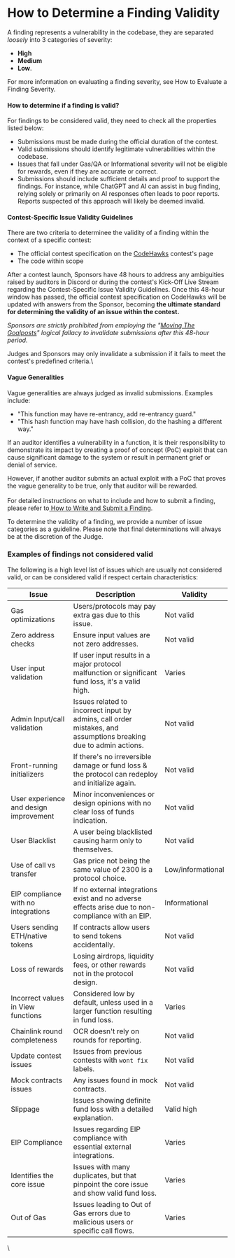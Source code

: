 # How to Determine a Finding Validity

A finding represents a vulnerability in the codebase, they are separated _loosely_ into 3 categories of severity:

* **High**
* **Medium**
* **Low**.

For more information on evaluating a finding severity, see How to Evaluate a Finding Severity.

#### How to determine if a finding is valid?

For findings to be considered valid, they need to check all the properties listed below:

* Submissions must be made during the official duration of the contest.
* Valid submissions should identify legitimate vulnerabilities within the codebase.
* Issues that fall under Gas/QA or Informational severity will not be eligible for rewards, even if they are accurate or correct.
* Submissions should include sufficient details and proof to support the findings. For instance, while ChatGPT and AI can assist in bug finding, relying solely or primarily on AI responses often leads to poor reports. Reports suspected of this approach will likely be deemed invalid.

#### Contest-Specific Issue Validity Guidelines

There are two criteria to determinee the validity of a finding within the context of a specific contest:

* The official contest specification on the [CodeHawks](https://www.codehawks.com) contest's page
* The code within scope

After a contest launch, Sponsors have 48 hours to address any ambiguities raised by auditors in Discord or during the contest's Kick-Off Live Stream regarding the Contest-Specific Issue Validity Guidelines. Once this 48-hour window has passed, the official contest specification on CodeHawks will be updated with answers from the Sponsor, becoming **the ultimate standard for determining the validity of an issue within the contest.**

_Sponsors are strictly prohibited from employing the "_[_Moving The Goalposts_](https://youtu.be/KeswYJgf5mM?feature=shared\&t=19)_" logical fallacy to invalidate submissions after this 48-hour period._&#x20;

Judges and Sponsors may only invalidate a submission if it fails to meet the contest's predefined criteria.\


#### Vague Generalities

Vague generalities are always judged as invalid submissions. Examples include:

* "This function may have re-entrancy, add re-entrancy guard."
* "This hash function may have hash collision, do the hashing a different way."

If an auditor identifies a vulnerability in a function, it is their responsibility to demonstrate its impact by creating a proof of concept (PoC) exploit that can cause significant damage to the system or result in permanent grief or denial of service.

However, if another auditor submits an actual exploit with a PoC that proves the vague generality to be true, only that auditor will be rewarded.\
\
For detailed instructions on what to include and how to submit a finding, please refer to[ How to Write and Submit a Finding](how-to-write-and-submit-a-finding.md).

To determine the validity of a finding, we provide a number of issue categories as a guideline. Please note that final determinations will always be at the discretion of the Judge.



### Examples of findings not considered valid 

The following is a high level list of issues which are usually not considered valid, or can be considered valid if respect certain characteristics:

| Issue                                  | Description                                                                                                      | Validity          |
| -------------------------------------- | ---------------------------------------------------------------------------------------------------------------- | ----------------- |
| Gas optimizations                      | Users/protocols may pay extra gas due to this issue.                                                             | Not valid         |
| Zero address checks                    | Ensure input values are not zero addresses.                                                                      | Not valid         |
| User input validation                  | If user input results in a major protocol malfunction or significant fund loss, it's a valid high.               | Varies            |
| Admin Input/call validation            | Issues related to incorrect input by admins, call order mistakes, and assumptions breaking due to admin actions. | Not valid         |
| Front-running initializers             | If there's no irreversible damage or fund loss & the protocol can redeploy and initialize again.                 | Not valid         |
| User experience and design improvement | Minor inconveniences or design opinions with no clear loss of funds indication.                                  | Not valid         |
| User Blacklist                         | A user being blacklisted causing harm only to themselves.                                                        | Not valid         |
| Use of call vs transfer                | Gas price not being the same value of 2300 is a protocol choice.                                                 | Low/informational |
| EIP compliance with no integrations    | If no external integrations exist and no adverse effects arise due to non-compliance with an EIP.                | Informational     |
| Users sending ETH/native tokens        | If contracts allow users to send tokens accidentally.                                                            | Not valid         |
| Loss of rewards                        | Losing airdrops, liquidity fees, or other rewards not in the protocol design.                                    | Not valid         |
| Incorrect values in View functions     | Considered low by default, unless used in a larger function resulting in fund loss.                              | Varies            |
| Chainlink round completeness           | OCR doesn't rely on rounds for reporting.                                                                        | Not valid         |
| Update contest issues                  | Issues from previous contests with `wont fix` labels.                                                            | Not valid         |
| Mock contracts issues                  | Any issues found in mock contracts.                                                                              | Not valid         |
| Slippage                               | Issues showing definite fund loss with a detailed explanation.                                                   | Valid high        |
| EIP Compliance                         | Issues regarding EIP compliance with essential external integrations.                                            | Varies            |
| Identifies the core issue              | Issues with many duplicates, but that pinpoint the core issue and show valid fund loss.                          | Varies            |
| Out of Gas                             | Issues leading to Out of Gas errors due to malicious users or specific call flows.                               | Varies            |

\
